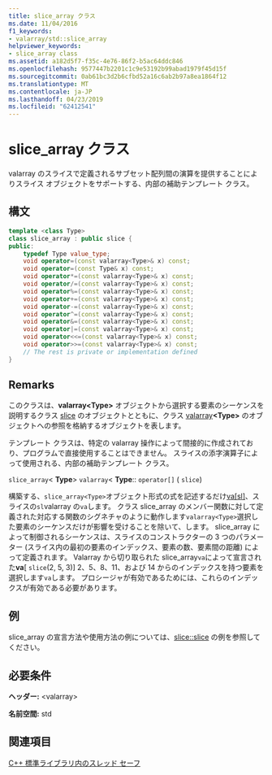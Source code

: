 ```yaml
---
title: slice_array クラス
ms.date: 11/04/2016
f1_keywords:
- valarray/std::slice_array
helpviewer_keywords:
- slice_array class
ms.assetid: a182d5f7-f35c-4e76-86f2-b5ac64ddc846
ms.openlocfilehash: 9577447b2201c1c9e53192b99abad1979f45d15f
ms.sourcegitcommit: 0ab61bc3d2b6cfbd52a16c6ab2b97a8ea1864f12
ms.translationtype: MT
ms.contentlocale: ja-JP
ms.lasthandoff: 04/23/2019
ms.locfileid: "62412541"
---
```

# <a name="slicearray-class"></a>slice_array クラス

valarray のスライスで定義されるサブセット配列間の演算を提供することによりスライス オブジェクトをサポートする、内部の補助テンプレート クラス。

## <a name="syntax"></a>構文

```cpp
template <class Type>
class slice_array : public slice {
public:
    typedef Type value_type;
    void operator=(const valarray<Type>& x) const;
    void operator=(const Type& x) const;
    void operator*=(const valarray<Type>& x) const;
    void operator/=(const valarray<Type>& x) const;
    void operator%=(const valarray<Type>& x) const;
    void operator+=(const valarray<Type>& x) const;
    void operator-=(const valarray<Type>& x) const;
    void operator^=(const valarray<Type>& x) const;
    void operator&=(const valarray<Type>& x) const;
    void operator|=(const valarray<Type>& x) const;
    void operator<<=(const valarray<Type>& x) const;
    void operator>>=(const valarray<Type>& x) const;
    // The rest is private or implementation defined
}
```

## <a name="remarks"></a>Remarks

このクラスは、**valarray\<Type>** オブジェクトから選択する要素のシーケンスを説明するクラス [slice](../standard-library/slice-class.md) のオブジェクトとともに、クラス [valarray](../standard-library/valarray-class.md)**\<Type>** のオブジェクトへの参照を格納するオブジェクトを表します。

テンプレート クラスは、特定の valarray 操作によって間接的に作成されており、プログラムで直接使用することはできません。 スライスの添字演算子によって使用される、内部の補助テンプレート クラス。

`slice_array`\< **Type**> `valarray`< **Type**:: `operator[]` ( `slice`)

構築する、`slice_array<Type>`オブジェクト形式の式を記述するだけ[va&#91;sl&#93;](../standard-library/valarray-class.md#op_at)、スライスの`sl`valarray の`va`します。 クラス slice_array のメンバー関数に対して定義された対応する関数のシグネチャのように動作します`valarray<Type>`選択した要素のシーケンスだけが影響を受けることを除いて、します。 slice_array によって制御されるシーケンスは、スライスのコンストラクターの 3 つのパラメーター (スライス内の最初の要素のインデックス、要素の数、要素間の距離) によって定義されます。 Valarray から切り取られた slice_array`va`によって宣言された**va**[ `slice`(2, 5, 3)] 2、5、8、11、および 14 からのインデックスを持つ要素を選択します`va`します。 プロシージャが有効であるためには、これらのインデックスが有効である必要があります。

## <a name="example"></a>例

slice_array の宣言方法や使用方法の例については、[slice::slice](../standard-library/slice-class.md#slice) の例を参照してください。

## <a name="requirements"></a>必要条件

**ヘッダー:** \<valarray>

**名前空間:** std

## <a name="see-also"></a>関連項目

[C++ 標準ライブラリ内のスレッド セーフ](../standard-library/thread-safety-in-the-cpp-standard-library.md)<br/>
